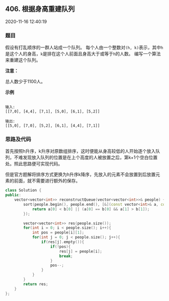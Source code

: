 ## 406. 根据身高重建队列

2020-11-16 12:40:19

### 题目

假设有打乱顺序的一群人站成一个队列。 每个人由一个整数对``(h, k)``表示，其中``h``是这个人的身高，``k``是排在这个人前面且身高大于或等于``h``的人数。 编写一个算法来重建这个队列。

**注意：**

总人数少于1100人。

**示例**

```

输入:
[[7,0], [4,4], [7,1], [5,0], [6,1], [5,2]]

输出:
[[5,0], [7,0], [5,2], [6,1], [4,4], [7,1]]
```


### 思路及代码

首先按照h升序，k升序对原数组排序，这时便能从身高较低的人开始逐个放入队列，不难发现放入队列的位置是在上个高度的人被放置之后，第k+1个空白位置处。照此思路便可实现代码。

但是官方题解将排序方式更换为h升序k降序，先放入的元素不会放置到后放置元素的前面，就不需要进行额外的保存。

```cpp
class Solution {
public:
    vector<vector<int>> reconstructQueue(vector<vector<int>>& people) {
        sort(people.begin(), people.end(), [&](const vector<int>& a, const vector<int>& b){
            return a[0] < b[0] || (a[0] == b[0] && a[1] > b[1]);
        });
        
        vector<vector<int>> res(people.size());
        for(int i = 0; i < people.size(); i++){
            int pos = people[i][1];
            for(int j = 0; j < people.size(); j++){
                if(res[j].empty()){
                    if(!pos){
                        res[j] = people[i];
                        break;
                    }
                    pos--;
                }
            }
        }
        return res;
    }
};
```